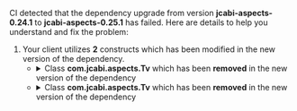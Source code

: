 CI detected that the dependency upgrade from version **jcabi-aspects-0.24.1** to **jcabi-aspects-0.25.1** has failed. Here are details to help you understand and fix the problem:
1. Your client utilizes **2** constructs which has been modified in the new version of the dependency.
   * <details>
        <summary>Class <b>com.jcabi.aspects.Tv</b> which has been <b>removed</b> in the new version of the dependency</summary>
            
        * <details>
          <summary>The failure is identified from the logs generated in the build process. </summary>
          
            *   >[[ERROR] /jcabi-s3/src/test/java/com/jcabi/s3/AwsOcketITCase.java:[32,25] cannot find symbol<br>&nbsp;&nbsp;&nbsp;&nbsp;  symbol:   class Tv
  location: package com.jcabi.aspects
](https://github.com/chains-project/breaking-good/actions/runs/8110103454/job/22166641300#step:4:1611)
            *   An error was detected in line 32 which is making use of an outdated API.
             ``` java
             32   import com.jcabi.aspects.Tv;;
            ```

          </details>
            
     </details>
   * <details>
        <summary>Class <b>com.jcabi.aspects.Tv</b> which has been <b>removed</b> in the new version of the dependency</summary>
            
        * <details>
          <summary>The failure is identified from the logs generated in the build process. </summary>
          
            *   >[[ERROR] /jcabi-s3/src/test/java/com/jcabi/s3/BucketRule.java:[33,25] cannot find symbol<br>&nbsp;&nbsp;&nbsp;&nbsp;  symbol:   class Tv
  location: package com.jcabi.aspects
](https://github.com/chains-project/breaking-good/actions/runs/8110103454/job/22166641300#step:4:1610)
            *   An error was detected in line 33 which is making use of an outdated API.
             ``` java
             33   import com.jcabi.aspects.Tv;;
            ```

          </details>
            
     </details>


